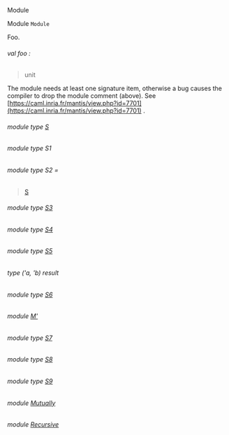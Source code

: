 Module

Module `Module`

Foo.

<a id="val-foo"></a>

###### val foo :

> unit

The module needs at least one signature item, otherwise a bug causes the compiler to drop the module comment (above). See [https://caml.inria.fr/mantis/view.php?id=7701](https://caml.inria.fr/mantis/view.php?id=7701) .

<a id="module-type-S"></a>

###### module type [S](Module.module-type-S.md)

<a id="module-type-S1"></a>

###### module type S1

<a id="module-type-S2"></a>

###### module type S2 =

> [S](Module.module-type-S.md)

<a id="module-type-S3"></a>

###### module type [S3](Module.module-type-S3.md)

<a id="module-type-S4"></a>

###### module type [S4](Module.module-type-S4.md)

<a id="module-type-S5"></a>

###### module type [S5](Module.module-type-S5.md)

<a id="type-result"></a>

###### type ('a, 'b) result

<a id="module-type-S6"></a>

###### module type [S6](Module.module-type-S6.md)

<a id="module-M'"></a>

###### module [M'](Module.M'.md)

<a id="module-type-S7"></a>

###### module type [S7](Module.module-type-S7.md)

<a id="module-type-S8"></a>

###### module type [S8](Module.module-type-S8.md)

<a id="module-type-S9"></a>

###### module type [S9](Module.module-type-S9.md)

<a id="module-Mutually"></a>

###### module [Mutually](Module.Mutually.md)

<a id="module-Recursive"></a>

###### module [Recursive](Module.Recursive.md)
